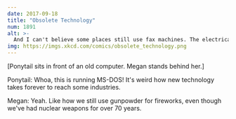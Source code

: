 ```yaml
---
date: 2017-09-18
title: "Obsolete Technology"
num: 1891
alt: >-
  And I can't believe some places still use fax machines. The electrical signals waste so much time going AROUND the Earth when neutrino beams can go straight through!
img: https://imgs.xkcd.com/comics/obsolete_technology.png
---
```

[Ponytail sits in front of an old computer. Megan stands behind her.]

Ponytail: Whoa, this is running MS-DOS! It's weird how new technology takes forever to reach some industries.

Megan: Yeah. Like how we still use gunpowder for fireworks, even though we've had nuclear weapons for over 70 years.